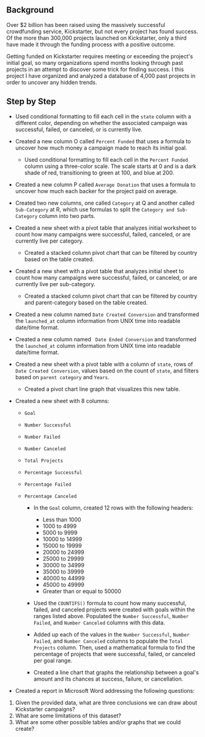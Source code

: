 ## Background

Over $2 billion has been raised using the massively successful crowdfunding service, Kickstarter, but not every project has found success. Of the more than 300,000 projects launched on Kickstarter, only a third have made it through the funding process with a positive outcome.

Getting funded on Kickstarter requires meeting or exceeding the project's initial goal, so many organizations spend months looking through past projects in an attempt to discover some trick for finding success. I this project I have organized and analyzed a database of 4,000 past projects in order to uncover any hidden trends.

## Step by Step

* Used conditional formatting to fill each cell in the `state` column with a different color, depending on whether the associated campaign was successful, failed, or canceled, or is currently live.

* Created a new column O called `Percent Funded` that uses a formula to uncover how much money a campaign made to reach its initial goal.

    * Used conditional formatting to fill each cell in the `Percent Funded` column using a three-color scale. The scale starts at 0 and is a dark shade of red, transitioning to green at 100, and blue at 200.

* Created a new column P called `Average Donation` that uses a formula to uncover how much each backer for the project paid on average.

* Created two new columns, one called `Category` at Q and another called `Sub-Category` at R, which use formulas to split the `Category and Sub-Category` column into two parts.

* Created a new sheet with a pivot table that analyzes initial worksheet to count how many campaigns were successful, failed, canceled, or are currently live per category.

  * Created a stacked column pivot chart that can be filtered by country based on the table created.

* Created a new sheet with a pivot table that analyzes initial sheet to count how many campaigns were successful, failed, or canceled, or are currently live per sub-category.

  * Created a stacked column pivot chart that can be filtered by country and parent-category based on the table created.

* Created a new column named `Date Created Conversion` and transformed the `launched_at` column information from UNIX time into readable date/time format.

* Created a new column named ` Date Ended Conversion` and transformed the `launched_at` column information from UNIX time into readable date/time format.

* Created a new sheet with a pivot table with a column of `state`, rows of `Date Created Conversion`, values based on the count of `state`, and filters based on `parent category` and `Years`.

    * Created a pivot chart line graph that visualizes this new table.

* Created a new sheet with 8 columns:

  * `Goal`
  * `Number Successful`
  * `Number Failed`
  * `Number Canceled`
  * `Total Projects`
  * `Percentage Successful`
  * `Percentage Failed`
  * `Percentage Canceled`

    * In the `Goal` column, created 12 rows with the following headers:

        * Less than 1000
        * 1000 to 4999
        * 5000 to 9999
        * 10000 to 14999
        * 15000 to 19999
        * 20000 to 24999
        * 25000 to 29999
        * 30000 to 34999
        * 35000 to 39999
        * 40000 to 44999
        * 45000 to 49999
        * Greater than or equal to 50000

    * Used the `COUNTIFS()` formula to count how many successful, failed, and canceled projects were created with goals within the ranges listed above. Populated the `Number Successful`, `Number Failed`, and `Number Canceled` columns with this data.

    * Added up each of the values in the `Number Successful`, `Number Failed`, and `Number Canceled` columns to populate the `Total Projects` column. Then, used a mathematical formula to find the percentage of projects that were successful, failed, or canceled per goal range.

    * Created a line chart that graphs the relationship between a goal's amount and its chances at success, failure, or cancellation.

* Created a report in Microsoft Word addressing the following questions:

1. Given the provided data, what are three conclusions we can draw about Kickstarter campaigns?
2. What are some limitations of this dataset?
3. What are some other possible tables and/or graphs that we could create?
